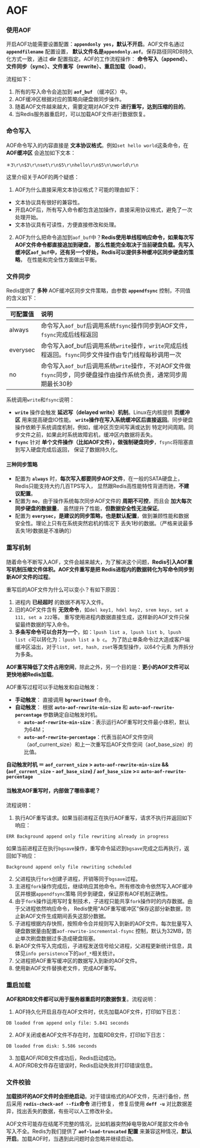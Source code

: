 AOF
====================================================================

### 使用AOF
开启AOF功能需要设置配置：**`appendonly yes`，默认不开启**。AOF文件名通过 **`appendfilename`** 配置设置，
**默认文件名是`appendonly.aof`**。保存路径同RDB持久化方式一致，通过 **dir** 配置指定。AOF的工作流程操作：
**命令写入（append）、文件同步（sync）、文件重写（rewrite）、重启加载（load）**。

流程如下：
1. 所有的写入命令会追加到 **`aof_buf`** （缓冲区）中。
2. AOF缓冲区根据对应的策略向硬盘做同步操作。
3. 随着AOF文件越来越大，需要定期对AOF文件 **进行重写，达到压缩的目的**。
4. 当Redis服务器重启时，可以加载AOF文件进行数据恢复。

### 命令写入
AOF命令写入的内容直接是 **文本协议格式**。例如`set hello world`这条命令，在 **AOF缓冲区** 会追加如下文本：
```
＊3\r\n$3\r\nset\r\n$5\r\nhello\r\n$5\n\nworld\r\n
```
这里介绍关于AOF的两个疑惑：
1. AOF为什么直接采用文本协议格式？可能的理由如下：
  + 文本协议具有很好的兼容性。
  + 开启AOF后，所有写入命令都包含追加操作，直接采用协议格式，避免了一次处理开始。
  + 文本协议具有可读性，方便直接修改和处理。
2. AOF为什么把命令追加到`aof_buf`中？**Redis使用单线程响应命令，如果每次写AOF文件命令都直接追加到硬盘，
那么性能完全取决于当前硬盘负载。先写入缓冲区`aof_buf`中，还有另一个好处，Redis可以提供多种缓冲区同步硬盘的策略**，
在性能和完全性方面做出平衡。

### 文件同步
Redis提供了 **多种** AOF缓冲区同步文件策略，由参数 **`appendfsync`** 控制，不同值的含义如下：

| 可配置值 | 说明 |
|------------ | :----------------- |
| always | 命令写入`aof_buf`后调用系统`fsync`操作同步到AOF文件，`fsync`完成后线程返回 |
| everysec | 命令写入aof_buf后调用系统`write`操作，`write`完成后线程返回。`fsync`同步文件操作由专门线程每秒调用一次 |
| no | 命令写入`aof_buf`后调用系统`write`操作，不对AOF文件做`fsync`同步，同步硬盘操作由操作系统负责，通常同步周期最长30秒 |

系统调用`write`和`fsync`说明：
+ **`write`** 操作会触发 **延迟写（delayed write）机制**。Linux在内核提供 **页缓冲区** 用来提高硬盘IO性能。
**`write`操作在写入系统缓冲区后直接返回**。同步硬盘操作依赖于系统调度机制，例如，缓冲区页空间写满或达到
特定时间周期。同步文件之前，如果此时系统故障宕机，缓冲区内数据将丢失。
+ **`fsync`** 针对 **单个文件操作（比如AOF文件），做强制硬盘同步**，`fsync`将阻塞直到写入硬盘完成后返回，
保证了数据持久化。

#### 三种同步策略
+ 配置为 **`always`** 时，**每次写入都要同步AOF文件**，在一般的SATA硬盘上，Redis只能支持大约几百TPS写入，
显然跟Redis高性能特性背道而驰，**不建议配置**。
+ 配置为 **`no`**，由于操作系统每次同步AOF文件的 **周期不可控**，而且会 **加大每次同步硬盘的数据量**，
虽然提升了性能，**但数据安全性无法保证**。
+ 配置为 **`everysec`，是建议的同步策略，也是默认配置**，做到兼顾性能和数据安全性。理论上只有在系统突然宕机的情况下
丢失1秒的数据。（严格来说最多丢失1秒数据是不准确的）

### 重写机制
随着命令不断写入AOF，文件会越来越大，为了解决这个问题，**Redis引入AOF重写机制压缩文件体积。AOF文件重写是把
Redis进程内的数据转化为写命令同步到新AOF文件的过程**。

重写后的AOF文件为什么可以变小？有如下原因：
1. 进程内 **已经超时** 的数据不再写入文件。
2. 旧的AOF文件含有 **无效命令**，如`del key1, hdel key2, srem keys, set a 111, set a 222`等。
重写使用进程内数据直接生成，这样新的AOF文件只保留最终数据的写入命令。
3. **多条写命令可以合并为一个**，如：`lpush list a, lpush list b, lpush list c`可以转化为：`lpush list a b c`。
为了防止单条命令过大造成客户端缓冲区溢出，对于`list, set, hash, zset`等类型操作，以64个元素 为界拆分为多条。

**AOF重写降低了文件占用空间**，除此之外，另一个目的是：**更小的AOF文件可以更快地被Redis加载**。

AOF重写过程可以手动触发和自动触发：
+ **手动触发**： 直接调用 **`bgrewriteaof`** 命令。
+ **自动触发**： 根据 **`auto-aof-rewrite-min-size`** 和 **`auto-aof-rewrite-percentage`** 参数确定自动触发时机。
  + **`auto-aof-rewrite-min-size`**：表示运行AOF重写时文件最小体积，默认为64M；
  + **`auto-aof-rewrite-percentage`**：代表当前AOF文件空间（aof_current_size）和上一次重写后AOF文件空间（aof_base_size）的比值。

**自动触发时机 ＝ `aof_current_size` > `auto-aof-rewrite-min-size` && (`aof_current_size` - `aof_base_size`) / `aof_base_size` >= `auto-aof-rewrite-percentage`**

#### 当触发AOF重写时，内部做了哪些事呢？
流程说明：
1. 执行AOF重写请求。如果当前进程正在执行AOF重写，请求不执行并返回如下响应：
```
ERR Background append only file rewriting already in progress
```
如果当前进程正在执行`bgsave`操作，重写命令延迟到`bgsave`完成之后再执行，返回如下响应：
```
Background append only file rewriting scheduled
```
2. 父进程执行`fork`创建子进程，开销等同于`bgsave`过程。
3. 主进程`fork`操作完成后，继续响应其他命令。所有修改命令依然写入AOF缓冲区并根据`appendfsync`策略
同步到硬盘，保证原有AOF机制正确性。
4. 由于`fork`操作运用写时复制技术，子进程只能共享`fork`操作时的内存数据。由于父进程依然响应命令，
Redis使用“AOF重写缓冲区”保存这部分新数据，防止新AOF文件生成期间丢失这部分数据。
5. 子进程根据内存快照，按照命令合并规则写入到新的AOF文件。每次批量写入硬盘数据量由配置`aof-rewrite-incremental-fsync`
控制，默认为32MB，防止单次刷盘数据过多造成硬盘阻塞。
6. 新AOF文件写入完成后，子进程发送信号给父进程，父进程更新统计信息，具体见`info persistence`下的`aof_*`相关统计。
7. 父进程把AOF重写缓冲区的数据写入到新的AOF文件。
8. 使用新AOF文件替换老文件，完成AOF重写。

### 重启加载
**AOF和RDB文件都可以用于服务器重启时的数据恢复**。流程说明：
1. AOF持久化开启且存在AOF文件时，优先加载AOF文件，打印如下日志：
```
DB loaded from append only file: 5.841 seconds
```
2. AOF关闭或者AOF文件不存在时，加载RDB文件，打印如下日志：
```
DB loaded from disk: 5.586 seconds
```
3. 加载AOF/RDB文件成功后，Redis启动成功。
4. AOF/RDB文件存在错误时，Redis启动失败并打印错误信息。

### 文件校验
**加载损坏的AOF文件时会拒绝启动**。对于错误格式的AOF文件，先进行备份，然后采用 **`redis-check-aof --fix`命令** 进行修复，
修复后使用 **`deff -u`** 对比数据差异，找出丢失的数据，有些可以人工修改补全。

AOF文件可能存在结尾不完整的情况，比如机器突然掉电导致AOF尾部文件命令写入不全。Redis为我们提供了 **`aof-load-truncated`
配置** 来兼容这种情况，**默认开启**。加载AOF时，当遇到此问题时会忽略并继续启动。
